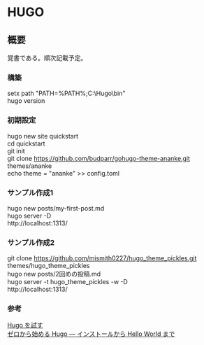 # HUGO  

## 概要  
覚書である。順次記載予定。  

### 構築   
setx path "PATH=%PATH%;C:\Hugo\bin"  
hugo version  

### 初期設定  
hugo new site quickstart   
cd quickstart  
git init  
git clone https://github.com/budparr/gohugo-theme-ananke.git themes/ananke  
echo theme = "ananke" >> config.toml  

### サンプル作成1 
hugo new posts/my-first-post.md  
hugo server -D  
http://localhost:1313/  

### サンプル作成2    
git clone https://github.com/mismith0227/hugo_theme_pickles.git themes/hugo_theme_pickles    
hugo new posts/2回めの投稿.md    
hugo server -t hugo_theme_pickles -w -D    
http://localhost:1313/    

### 参考   
[Hugo を試す](https://www.imuza.com/entry/2018/02/09/164628)  
[ゼロから始める Hugo — インストールから Hello World まで](https://qiita.com/spiegel-im-spiegel/items/eac7bf2a3c0fc19afcbf)   
